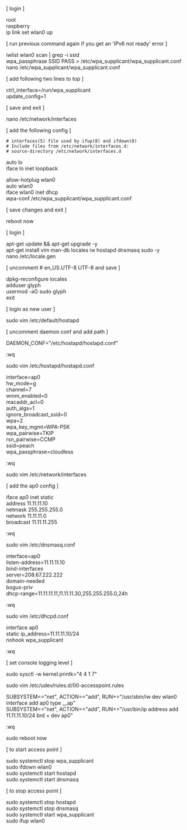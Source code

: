 [ login ]

root  
raspberry  
ip link set wlan0 up

[ run previous command again if you get an 'IPv6 not ready' error ]

iwlist wlan0 scan | grep -i ssid  
wpa_passphrase SSID PASS > /etc/wpa_supplicant/wpa_supplicant.conf  
nano /etc/wpa_supplicant/wpa_supplicant.conf

[ add following two lines to top ]

ctrl_interface=/run/wpa_supplicant  
update_config=1

[ save and exit ]

nano /etc/network/interfaces

[ add the following config ]

`# interfaces(5) file used by ifup(8) and ifdown(8)`  
`# Include files from /etc/network/interfaces.d:`  
`# source-directory /etc/network/interfaces.d`  

auto lo  
iface lo inet loopback

allow-hotplug wlan0  
auto wlan0  
iface wlan0 inet dhcp  
    wpa-conf /etc/wpa_supplicant/wpa_supplicant.conf  

[ save changes and exit  ]

reboot now

[ login ]

apt-get update && apt-get upgrade -y  
apt-get install vim man-db locales iw hostapd dnsmasq sudo -y  
nano /etc/locale.gen

[ uncomment # en_US.UTF-8 UTF-8 and save  ]

dpkg-reconfigure locales  
adduser glyph  
usermod -aG sudo glyph  
exit

[ login as new user  ]

sudo vim /etc/default/hostapd

[ uncomment daemon conf and add path  ]

DAEMON_CONF="/etc/hostapd/hostapd.conf"

:wq

sudo vim /etc/hostapd/hostapd.conf

interface=ap0  
hw_mode=g  
channel=7  
wmm_enabled=0  
macaddr_acl=0  
auth_algs=1  
ignore_broadcast_ssid=0  
wpa=2  
wpa_key_mgmt=WPA-PSK  
wpa_pairwise=TKIP  
rsn_pairwise=CCMP  
ssid=peach  
wpa_passphrase=cloudless

:wq

sudo vim /etc/network/interfaces

[ add the ap0 config  ]

iface ap0 inet static  
    address 11.11.11.10  
    netmask 255.255.255.0  
    network 11.11.11.0  
    broadcast 11.11.11.255  

:wq

sudo vim /etc/dnsmasq.conf

interface=ap0  
listen-address=11.11.11.10  
bind-interfaces  
server=208.67.222.222  
domain-needed  
bogus-priv  
dhcp-range=11.11.11.11,11.11.11.30,255.255.255.0,24h

:wq

sudo vim /etc/dhcpd.conf

interface ap0  
    static ip_address=11.11.11.10/24  
    nohook wpa_supplicant  

:wq

[ set console logging level ]

sudo sysctl -w kernel.printk="4 4 1 7"

sudo vim /etc/udev/rules.d/00-accesspoint.rules

SUBSYSTEM=="net", ACTION=="add", RUN+="/usr/sbin/iw dev wlan0 interface add ap0 type __ap"  
SUBSYSTEM=="net", ACTION=="add", RUN+="/usr/bin/ip address add 11.11.11.10/24 brd + dev ap0"

:wq

sudo reboot now

[ to start access point  ]

sudo systemctl stop wpa_supplicant  
sudo ifdown wlan0  
sudo systemctl start hostapd  
sudo systemctl start dnsmasq  

[ to stop access point  ]

sudo systemctl stop hostapd  
sudo systemctl stop dnsmasq  
sudo systemctl start wpa_supplicant  
sudo ifup wlan0
